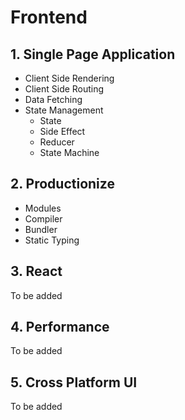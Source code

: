 # Frontend

## 1. Single Page Application

- Client Side Rendering
- Client Side Routing
- Data Fetching
- State Management
  - State
  - Side Effect
  - Reducer
  - State Machine

## 2. Productionize

- Modules
- Compiler
- Bundler
- Static Typing

## 3. React

To be added

## 4. Performance

To be added

## 5. Cross Platform UI

To be added
